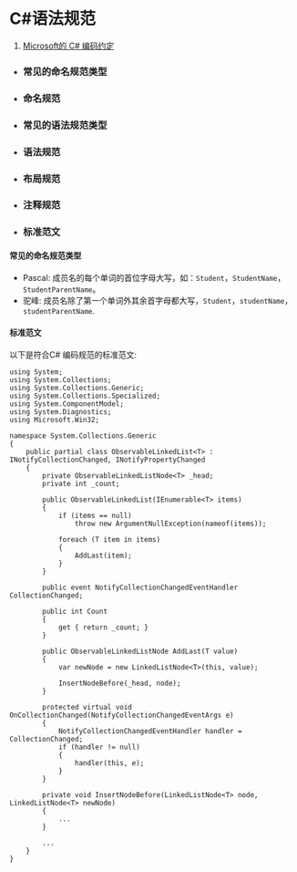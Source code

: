# C#语法规范

1. [Microsoft的 C# 编码约定](https://docs.microsoft.com/zh-cn/dotnet/csharp/fundamentals/coding-style/coding-conventions)

   

- ### 常见的命名规范类型

- ### 命名规范

- ### 常见的语法规范类型

- ### 语法规范

- ### 布局规范

- ### 注释规范

- ### 标准范文



#### 常见的命名规范类型

- Pascal: 成员名的每个单词的首位字母大写，如：`Student`，`StudentName`，`StudentParentName`。
- 驼峰: 成员名除了第一个单词外其余首字母都大写，`Student`，`studentName`，`studentParentName`.







#### 标准范文

以下是符合C# 编码规范的标准范文:

```
using System;
using System.Collections;
using System.Collections.Generic;
using System.Collections.Specialized;
using System.ComponentModel;
using System.Diagnostics;
using Microsoft.Win32;

namespace System.Collections.Generic
{
    public partial class ObservableLinkedList<T> : INotifyCollectionChanged, INotifyPropertyChanged
    {
        private ObservableLinkedListNode<T> _head;
        private int _count;

        public ObservableLinkedList(IEnumerable<T> items)
        {
            if (items == null)
                throw new ArgumentNullException(nameof(items));

            foreach (T item in items)
            {
                AddLast(item);
            }
        }

        public event NotifyCollectionChangedEventHandler CollectionChanged;

        public int Count
        {
            get { return _count; }
        }

        public ObservableLinkedListNode AddLast(T value)
        {
            var newNode = new LinkedListNode<T>(this, value);

            InsertNodeBefore(_head, node);
        }

        protected virtual void OnCollectionChanged(NotifyCollectionChangedEventArgs e)
        {
            NotifyCollectionChangedEventHandler handler = CollectionChanged;
            if (handler != null)
            {
                handler(this, e);
            }
        }

        private void InsertNodeBefore(LinkedListNode<T> node, LinkedListNode<T> newNode)
        {
            ...
        }

        ...
    }
}
```

